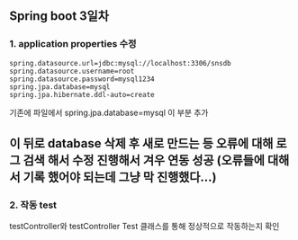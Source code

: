 Spring boot 3일차
---

### 1. application properties 수정

```
spring.datasource.url=jdbc:mysql://localhost:3306/snsdb
spring.datasource.username=root
spring.datasource.password=mysql1234
spring.jpa.database=mysql
spring.jpa.hibernate.ddl-auto=create
```

기존에 파일에서 spring.jpa.database=mysql 이 부분 추가

이 뒤로 database 삭제 후 새로 만드는 등 오류에 대해 로그 검색 해서 수정 진행해서 겨우 연동 성공
(오류들에 대해서 기록 했어야 되는데 그냥 막 진행했다...)
---

### 2. 작동 test
testController와 testController Test 클래스를 통해
정상적으로 작동하는지 확인



